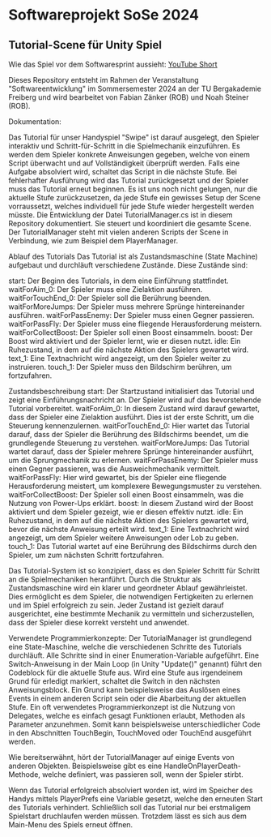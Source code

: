 # Softwareprojekt SoSe 2024

## Tutorial-Scene für Unity Spiel

Wie das Spiel vor dem Softwaresprint aussieht: [YouTube Short](https://youtube.com/shorts/3tWdn8CPG1E?feature=share)

Dieses Repository entsteht im Rahmen der Veranstaltung "Softwareentwicklung" im Sommersemester 2024 an der TU Bergakademie Freiberg und wird bearbeitet von Fabian Zänker (ROB) und Noah Steiner (ROB).

Dokumentation:

Das Tutorial für unser Handyspiel "Swipe" ist darauf ausgelegt, den Spieler interaktiv und Schritt-für-Schritt in die Spielmechanik einzuführen. Es werden dem Spieler konkrete Anweisungen gegeben, welche von einem Script überwacht und auf Vollständigkeit überprüft werden. Falls eine Aufgabe absolviert wird, schaltet das Script in die nächste Stufe. Bei fehlerhafter Ausführung wird das Tutorial zurückgesetzt und der Spieler muss das Tutorial erneut beginnen. Es ist uns noch nicht gelungen, nur die aktuelle Stufe zurückzusetzen, da jede Stufe ein gewisses Setup der Scene vorraussetzt, welches individuell für jede Stufe wieder hergestellt werden müsste. Die Entwicklung der Datei TutorialManager.cs ist in diesem Repository dokumentiert. Sie steuert und koordiniert die gesamte Scene. Der TutorialManager steht mit vielen anderen Scripts der Scene in Verbindung, wie zum Beispiel dem PlayerManager.

Ablauf des Tutorials
Das Tutorial ist als Zustandsmaschine (State Machine) aufgebaut und durchläuft verschiedene Zustände. Diese Zustände sind:

start: Der Beginn des Tutorials, in dem eine Einführung stattfindet.
waitForAim_0: Der Spieler muss eine Zielaktion ausführen.
waitForTouchEnd_0: Der Spieler soll die Berührung beenden.
waitForMoreJumps: Der Spieler muss mehrere Sprünge hintereinander ausführen.
waitForPassEnemy: Der Spieler muss einen Gegner passieren.
waitForPassFly: Der Spieler muss eine fliegende Herausforderung meistern.
waitForCollectBoost: Der Spieler soll einen Boost einsammeln.
boost: Der Boost wird aktiviert und der Spieler lernt, wie er diesen nutzt.
idle: Ein Ruhezustand, in dem auf die nächste Aktion des Spielers gewartet wird.
text_1: Eine Textnachricht wird angezeigt, um den Spieler weiter zu instruieren.
touch_1: Der Spieler muss den Bildschirm berühren, um fortzufahren.

Zustandsbeschreibung
start: Der Startzustand initialisiert das Tutorial und zeigt eine Einführungsnachricht an. Der Spieler wird auf das bevorstehende Tutorial vorbereitet.
waitForAim_0: In diesem Zustand wird darauf gewartet, dass der Spieler eine Zielaktion ausführt. Dies ist der erste Schritt, um die Steuerung kennenzulernen.
waitForTouchEnd_0: Hier wartet das Tutorial darauf, dass der Spieler die Berührung des Bildschirms beendet, um die grundlegende Steuerung zu verstehen.
waitForMoreJumps: Das Tutorial wartet darauf, dass der Spieler mehrere Sprünge hintereinander ausführt, um die Sprungmechanik zu erlernen.
waitForPassEnemy: Der Spieler muss einen Gegner passieren, was die Ausweichmechanik vermittelt.
waitForPassFly: Hier wird gewartet, bis der Spieler eine fliegende Herausforderung meistert, um komplexere Bewegungsmuster zu verstehen.
waitForCollectBoost: Der Spieler soll einen Boost einsammeln, was die Nutzung von Power-Ups erklärt.
boost: In diesem Zustand wird der Boost aktiviert und dem Spieler gezeigt, wie er diesen effektiv nutzt.
idle: Ein Ruhezustand, in dem auf die nächste Aktion des Spielers gewartet wird, bevor die nächste Anweisung erteilt wird.
text_1: Eine Textnachricht wird angezeigt, um dem Spieler weitere Anweisungen oder Lob zu geben.
touch_1: Das Tutorial wartet auf eine Berührung des Bildschirms durch den Spieler, um zum nächsten Schritt fortzufahren.

Das Tutorial-System ist so konzipiert, dass es den Spieler Schritt für Schritt an die Spielmechaniken heranführt. Durch die Struktur als Zustandsmaschine wird ein klarer und geordneter Ablauf gewährleistet. Dies ermöglicht es dem Spieler, die notwendigen Fertigkeiten zu erlernen und im Spiel erfolgreich zu sein. Jeder Zustand ist gezielt darauf ausgerichtet, eine bestimmte Mechanik zu vermitteln und sicherzustellen, dass der Spieler diese korrekt versteht und anwendet.

Verwendete Programmierkonzepte:
Der TutorialManager ist grundlegend eine State-Maschine, welche die verschiedenen Schritte des Tutorials durchläuft. Alle Schritte sind in einer Enumeration-Variable aufgeführt. Eine Switch-Anweisung in der Main Loop (in Unity "Update()" genannt) führt den Codeblock für die aktuelle Stufe aus. Wird eine Stufe aus irgendeinem Grund für erledigt markiert, schaltet die Switch in den nächsten Anweisungsblock. Ein Grund kann beispielsweise das Auslösen eines Events in einem anderen Script sein oder die Abarbeitung der aktuellen Stufe.
Ein oft verwendetes Programmierkonzept ist die Nutzung von Delegates, welche es einfach gesagt Funktionen erlaubt, Methoden als Parameter anzunehmen. Somit kann beispielsweise unterschiedlicher Code in den Abschnitten TouchBegin, TouchMoved oder TouchEnd ausgeführt werden.

Wie bereitserwähnt, hört der TutorialManager auf einige Events von anderen Objekten. Beispielsweise gibt es eine HandleOnPlayerDeath-Methode, welche definiert, was passieren soll, wenn der Spieler stirbt.

Wenn das Tutorial erfolgreich absolviert worden ist, wird im Speicher des Handys mittels PlayerPrefs eine Variable gesetzt, welche den erneuten Start des Tutorials verhindert. Schließlich soll das Tutorial nur bei erstmaligem Spielstart druchlaufen werden müssen. Trotzdem lässt es sich aus dem Main-Menu des Spiels erneut öffnen.
